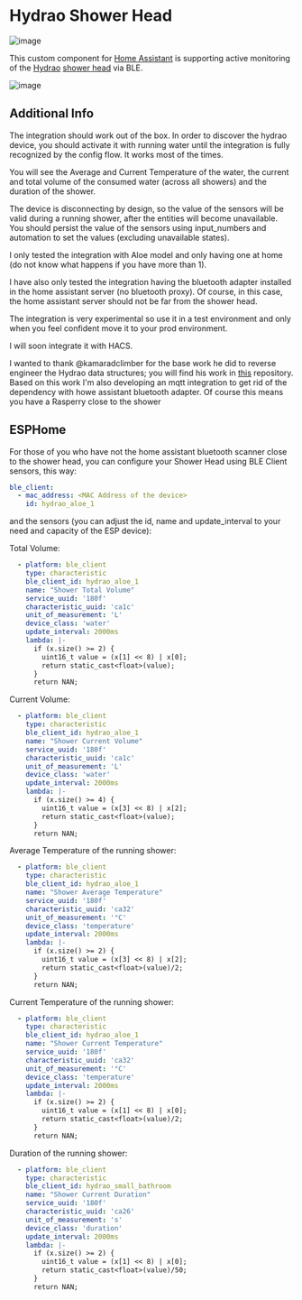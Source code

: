 
# Hydrao Shower Head

![image](https://github.com/adizanni/hydrao/assets/35622920/2507ed3b-d70c-4d1a-8aa7-7e14cd125f79)

This custom component for [Home Assistant](https://www.home-assistant.io) is supporting active monitoring of the [Hydrao](https://www.hydrao.com/en/) [shower head](https://www.hydrao.com/en/store/showerhead-aloe#/2-couleur-chrome) via BLE.

![image](https://github.com/adizanni/hydrao/assets/35622920/2b3d68ea-7744-4896-a967-de5910b785c9)

## Additional Info

The integration should work out of the box. In order to discover the hydrao device, you should activate it with running water until the integration is fully recognized by the config flow.
It works most of the times.

You will see the Average and Current Temperature of the water, the current and total volume of the consumed water (across all showers) and the duration of the shower.

The device is disconnecting by design, so the value of the sensors will be valid during a running shower, after the entities will become unavailable. You should persist the value of the sensors using input_numbers and automation to set the values (excluding unavailable states).

I only tested the integration with Aloe model and only having one at home (do not know what happens if you have more than 1).

I have also only tested the integration having the bluetooth adapter installed in the home assistant server (no bluetooth proxy). Of course, in this case, the home assistant server should not be far from the shower head.

The integration is very experimental so use it in a test environment and only when you feel confident move it to your prod environment.

I will soon integrate it with HACS.

I wanted to thank @kamaradclimber for the base work he did to reverse engineer the Hydrao data structures; you will find his work in [this](https://github.com/kamaradclimber/hydrao-dump) repository. Based on this work I'm also developing an mqtt integration to get rid of the dependency with howe assistant bluetooth adapter. Of course this means you have a Rasperry close to the shower

## ESPHome

For those of you who have not the home assistant bluetooth scanner close to the shower head, you can configure your Shower Head using BLE Client sensors, this way:

```yaml
ble_client:
  - mac_address: <MAC Address of the device>
    id: hydrao_aloe_1
```

and the sensors (you can adjust the id, name and update_interval to your need and capacity of the ESP device):

Total Volume:
```yaml
  - platform: ble_client
    type: characteristic
    ble_client_id: hydrao_aloe_1
    name: "Shower Total Volume"
    service_uuid: '180f'
    characteristic_uuid: 'ca1c'
    unit_of_measurement: 'L'
    device_class: 'water'
    update_interval: 2000ms
    lambda: |-
      if (x.size() >= 2) {
        uint16_t value = (x[1] << 8) | x[0];
        return static_cast<float>(value);
      }
      return NAN;
```
Current Volume:
```yaml
  - platform: ble_client
    type: characteristic
    ble_client_id: hydrao_aloe_1
    name: "Shower Current Volume"
    service_uuid: '180f'
    characteristic_uuid: 'ca1c'
    unit_of_measurement: 'L'
    device_class: 'water'
    update_interval: 2000ms
    lambda: |-
      if (x.size() >= 4) {
        uint16_t value = (x[3] << 8) | x[2];
        return static_cast<float>(value);
      }
      return NAN;
```
Average Temperature of the running shower: 
```yaml
  - platform: ble_client
    type: characteristic
    ble_client_id: hydrao_aloe_1
    name: "Shower Average Temperature"
    service_uuid: '180f'
    characteristic_uuid: 'ca32'
    unit_of_measurement: '°C'
    device_class: 'temperature'
    update_interval: 2000ms
    lambda: |-
      if (x.size() >= 2) {
        uint16_t value = (x[3] << 8) | x[2];
        return static_cast<float>(value)/2;
      }
      return NAN;
```
Current Temperature of the running shower:
```yaml
  - platform: ble_client
    type: characteristic
    ble_client_id: hydrao_aloe_1
    name: "Shower Current Temperature"
    service_uuid: '180f'
    characteristic_uuid: 'ca32'
    unit_of_measurement: '°C'
    device_class: 'temperature'
    update_interval: 2000ms
    lambda: |-
      if (x.size() >= 2) {
        uint16_t value = (x[1] << 8) | x[0];
        return static_cast<float>(value)/2;
      }
      return NAN;
```
Duration of the running shower:
```yaml
  - platform: ble_client
    type: characteristic
    ble_client_id: hydrao_small_bathroom
    name: "Shower Current Duration"
    service_uuid: '180f'
    characteristic_uuid: 'ca26'
    unit_of_measurement: 's'
    device_class: 'duration'
    update_interval: 2000ms
    lambda: |-
      if (x.size() >= 2) {
        uint16_t value = (x[1] << 8) | x[0];
        return static_cast<float>(value)/50;
      }
      return NAN;
```

